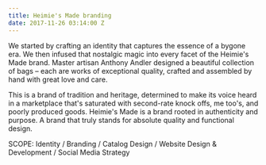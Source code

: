 ```yaml
---
title: Heimie's Made branding
date: 2017-11-26 03:14:00 Z
---
```


We started by crafting an identity that captures the essence of a bygone era. We then infused that nostalgic magic into every facet of the Heimie's Made brand. Master artisan Anthony Andler designed a beautiful collection of bags – each are works of exceptional quality, crafted and assembled by hand with great love and care.

This is a brand of tradition and heritage, determined to make its voice heard in a marketplace that's saturated with second-rate knock offs, me too's, and poorly produced goods. Heimie's Made is a brand rooted in authenticity and purpose. A brand that truly stands for absolute quality and functional design. 

SCOPE: Identity / Branding / Catalog Design / Website Design & Development / Social Media Strategy
